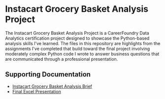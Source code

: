 # Instacart Grocery Basket Analysis Project

The Instacart Grocery Basket Analysis Project is a CareerFoundry Data Analytics certification project designed to showcase the Python-based analysis skills I've learned. The files in this repository are highlights from the assignments I've completed that build toward the final project involving moderately complex Python code I wrote to answer business questions that are communicated through a professional presentation.

## Supporting Documentation

- [Instacart Grocery Basket Analysis Brief](./Instacart%20Basket%20Analysis/01%20Project%20Management/Instacart_Grocery_Basket_Analysis_Project_Brief.pdf)
- [Final Excel Presentation](./Instacart%20Basket%20Analysis/05%20Sent%20to%20Client/Instacart_Grocery_Basket_Analysis_Final_Report.xlsx)
